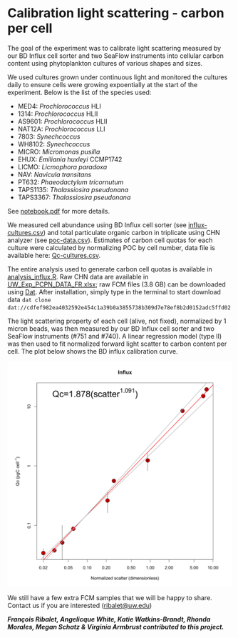 # Calibration light scattering - carbon per cell
The goal of the experiment was to calibrate light scattering measured by our BD Influx cell sorter and two SeaFlow instruments into cellular carbon content using phytoplankton cultures of various shapes and sizes. 

We used cultures grown under continuous light and monitored the cultures daily to ensure cells were growing expoentially at the start of the experiment. Below is the list of the species used:
- MED4: *Prochlorococcus* HLI
- 1314: *Prochlorococcus* HLII
- AS9601: *Prochlorococcus* HLII
- NAT12A: *Prochlorococcus* LLI
- 7803: *Synechcoccus*
- WH8102: *Synechcoccus*
- MICRO: *Micromonas pusilla*
- EHUX: *Emiliania huxleyi* CCMP1742
- LICMO: *Licmophora paradoxa*
- NAV: *Navicula transitans*
- PT632: *Phaeodactylum tricornutum*
- TAPS1135: *Thalassiosira pseudonana*
- TAPS3367: *Thalassiosira pseudonana*

See [notebook.pdf](https://github.com/armbrustlab/fsc-poc-calibration/blob/master/notebook.pdf) for more details. 

We measured cell abundance using BD Influx cell sorter (see [influx-cultures.csv](https://github.com/armbrustlab/fsc-poc-calibration/blob/master/influx-cultures.csv)) and total particulate organic carbon in triplicate using CHN analyzer (see [poc-data.csv](https://github.com/armbrustlab/fsc-poc-calibration/blob/master/poc-data.csv)). Estimates of carbon cell quotas for each culture were calculated by normalizing POC by cell number, data file is available here: [Qc-cultures.csv](https://github.com/armbrustlab/fsc-poc-calibration/blob/master/Qc-cultures.csv). 

The entire analysis used to generate carbon cell quotas is available in [analysis_influx.R](https://github.com/armbrustlab/fsc-poc-calibration/blob/master/analysis_influx.R). Raw CHN data are available in [UW_Exp_PCPN_DATA_FR.xlsx](https://github.com/armbrustlab/fsc-poc-calibration/blob/master/UW_Exp_PCPN_DATA_FR.xlsx); raw FCM files (3.8 GB) can be downloaded using [Dat](https://github.com/datproject/dat). After installation, simply type in the terminal to start download data ```dat clone dat://cdfef982ea4032592e454c1a39b0a3855738b309d7e78ef8b2d0152adc5ffd02``` 

The light scattering property of each cell (alive, not fixed), normalized by 1 micron beads, was then measured by our BD Influx cell sorter and two SeaFlow instruments (#751 and #740). A linear regression model (type II) was then used to fit normalized forward light scatter to carbon content per cell. The plot below shows the BD influx calibration curve.

![alt text](Influx-Qc-scatter.png "BD Influx calibration of forward scatter normalized by 1 micron beads")

We still have a few extra FCM samples that we will be happy to share. Contact us if you are interested (ribalet@uw.edu) 

***François Ribalet, Angelicque White, Katie Watkins-Brandt, Rhonda Morales, Megan Schatz & Virginia Armbrust contributed to this project.***

